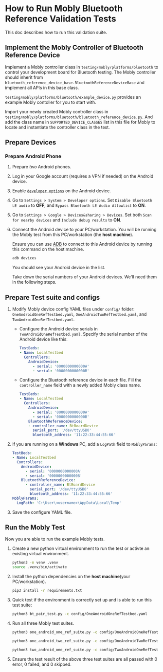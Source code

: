 # How to Run Mobly Bluetooth Reference Validation Tests

This doc describes how to run this validation suite.

## Implement the Mobly Controller of Bluetooth Reference Device

Implement a Mobly controller class in `testing/mobly/platforms/bluetooth` to
control your development board for Bluetooth testing. The Mobly controller
should inherit from 
`bluetooth_reference_device_base.BluetoothReferenceDeviceBase` and implement
all APIs in this base class.

`testing/mobly/platforms/bluetooth/example_device.py` provides an example
Mobly contoller for you to start with.

Import your newly created Mobly controller class in
`testing/mobly/platforms/bluetooth/bluetooth_reference_device.py`. And add the
class name in `SUPPORTED_DEVICE_CLASSES` list in this file for Mobly to
locate and instantiate the controller class in the test. 

## Prepare Devices

### Prepare Android Phone

1.  Prepare *two* Android phones.

1.  Log in your Google account (requires a VPN if needed) on the Android device.

1.  Enable
    [`developer options`](https://developer.android.com/studio/debug/dev-options#enable)
    on the Android device.

1.  Go to `Settings > System > Developer options`. Set `Disable Bluetooth LE
    audio` to **OFF**, and `Bypass Bluetooth LE Audio Allowlist` to **ON**.

1.  Go to `Settings > Google > Devices&sharing > Devices`. Set both
    `Scan for nearby devices` and `Include debug results` to **ON**.

1.  Connect the Android device to your PC/workstation. You will be running the
    Mobly test from this PC/workstation (the **host machine**).

    Ensure you can use [ADB](https://developer.android.com/tools/adb) to connect
    to this Android device by running this command on the host machine.

    ```bash
    adb devices
    ```

    You should see your Android device in the list.

    Take down the serial numbers of your Android devices. We'll need them in the
    following steps.

##  Prepare Test suite and configs

1. Modify Mobly device config YAML files under `config/` folder:
   `OneAndroidOneRefTestbed.yaml`, `OneAndroidTwoRefTestbed.yaml`,
   and `TwoAndroidOneRefTestbed.yaml`.

    + Configure the Android device serials in `TwoAndroidOneRefTestbed.yaml`.
      Specify the serial number of the Android device like this:

      ```yaml
      TestBeds:
      - Name: LocalTestbed
        Controllers:
          AndroidDevice:
            - serial: '0000000000000A'
            - serial: '0000000000000B'
      ```

    + Configure the Bluetooth reference device in each file. Fill the
    `controller_name` field with a newly added Mobly class name.

      ```yaml
      TestBeds:
      - Name: LocalTestbed
        Controllers:
          AndroidDevice:
            - serial: '0000000000000A'
            - serial: '0000000000000B'
          BluetoothReferenceDevice:
          - controller_name: BtBoardDevice
            serial_port: '/dev/ttyUSB0'
            bluetooth_address: '11:22:33:44:55:66'
      ```

1.  If you are running on a **Windows** PC, add a `LogPath` field to
    `MoblyParams`:

    ```yaml
    TestBeds:
    - Name: LocalTestbed
      Controllers:
        AndroidDevice:
          - serial: '0000000000000A'
          - serial: '0000000000000B'
        BluetoothReferenceDevice:
          - controller_name: BtBoardDevice
            serial_port: '/dev/ttyUSB0'
            bluetooth_address: '11:22:33:44:55:66'
    MoblyParams:
      LogPath: 'C:\User\<username>\AppData\Local\Temp'
    ```

1.  Save the configure YAML file.

## Run the Mobly Test

Now you are able to run the example Mobly tests.

1.  Create a new python virtual environment to run the test or activte an existing
    virtual environment.

    ```bash
    python3 -m venv .venv
    source .venv/bin/activate
    ```

1.  Install the python dependencies on the **host machine**(your PC/workstation).

    ```bash
    pip3 install -r requirements.txt
    ```

1.  Quick test if the environment is correctly set up and is able to run this
    test suite:

    ```bash
    python3 bt_pair_test.py -c config/OneAndroidOneRefTestbed.yaml
    ```

1.  Run all three Mobly test suites.

    ```bash
    python3 one_android_one_ref_suite.py -c config/OneAndroidOneRefTestbed.yaml
    ```

    ```bash
    python3 one_android_two_ref_suite.py -c config/OneAndroidTwoRefTestbed.yaml
    ```

    ```bash
    python3 two_android_one_ref_suite.py -c config/TwoAndroidOneRefTestbed.yaml
    ```

1.  Ensure the test result of the above three test suites are all passed with
    0 error, 0 failed, and 0 skipped.
